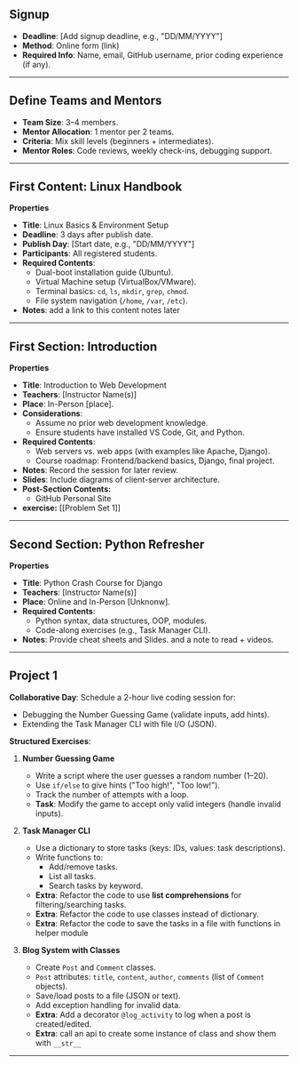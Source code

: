 
## Signup  
- **Deadline**: [Add signup deadline, e.g., "DD/MM/YYYY"]  
- **Method**: Online form (link)  
- **Required Info**: Name, email, GitHub username, prior coding experience (if any).  

---

## Define Teams and Mentors  
- **Team Size**: 3–4 members.  
- **Mentor Allocation**: 1 mentor per 2 teams.  
- **Criteria**: Mix skill levels (beginners + intermediates).  
- **Mentor Roles**: Code reviews, weekly check-ins, debugging support.  

---

## First Content: Linux Handbook  
**Properties**  
- **Title**: Linux Basics & Environment Setup  
- **Deadline**: 3 days after publish date.  
- **Publish Day**: [Start date, e.g., "DD/MM/YYYY"]  
- **Participants**: All registered students.  
- **Required Contents**:  
  - Dual-boot installation guide (Ubuntu).  
  - Virtual Machine setup (VirtualBox/VMware).  
  - Terminal basics: `cd`, `ls`, `mkdir`, `grep`, `chmod`.  
  - File system navigation (`/home`, `/var`, `/etc`).  
- **Notes**: add a link to this content notes later 

---

## First Section: Introduction  
**Properties**  
- **Title**: Introduction to Web Development  
- **Teachers**: [Instructor Name(s)]  
- **Place**: In-Person [place].  
- **Considerations**:  
  - Assume no prior web development knowledge.  
  - Ensure students have installed VS Code, Git, and Python.  
- **Required Contents**:  
  - Web servers vs. web apps (with examples like Apache, Django).  
  - Course roadmap: Frontend/backend basics, Django, final project.  
- **Notes**: Record the session for later review.  
- **Slides**: Include diagrams of client-server architecture.  
- **Post-Section Contents:**
  - GitHub Personal Site
- **exercise:** [[Problem Set 1]]

---

## Second Section: Python Refresher  
**Properties**  
- **Title**: Python Crash Course for Django  
- **Teachers**: [Instructor Name(s)]  
- **Place**: Online and In-Person [Unknonw].    
- **Required Contents**:  
  - Python syntax, data structures, OOP, modules.  
  - Code-along exercises (e.g., Task Manager CLI).
- **Notes**: Provide cheat sheets and Slides. and a note to read + videos.  
---
## Project 1  
**Collaborative Day**: Schedule a 2-hour live coding session for:  
- Debugging the Number Guessing Game (validate inputs, add hints).  
- Extending the Task Manager CLI with file I/O (JSON).  

**Structured Exercises**:  
1. **Number Guessing Game**
   - Write a script where the user guesses a random number (1–20).
   - Use `if/else` to give hints ("Too high!", "Too low!").
   - Track the number of attempts with a loop.
   - **Task**: Modify the game to accept only valid integers (handle invalid inputs).

2. **Task Manager CLI**
   - Use a dictionary to store tasks (keys: IDs, values: task descriptions).
   - Write functions to:
        - Add/remove tasks.
        - List all tasks.
        - Search tasks by keyword.
   - **Extra**: Refactor the code to use **list comprehensions** for filtering/searching tasks.
   - **Extra**: Refactor the code to use classes instead of dictionary.
   - **Extra**: Refactor the code to save the tasks in a file with functions in helper module
 
3. **Blog System with Classes**  
   - Create `Post` and `Comment` classes.
   - `Post` attributes: `title`, `content`, `author`, `comments` (list of `Comment` objects).
   - Save/load posts to a file (JSON or text).
   - Add exception handling for invalid data.
   - **Extra**: Add a decorator `@log_activity` to log when a post is created/edited.
   - **Extra**: call an api to create some instance of class and show them with `__str__`
---

